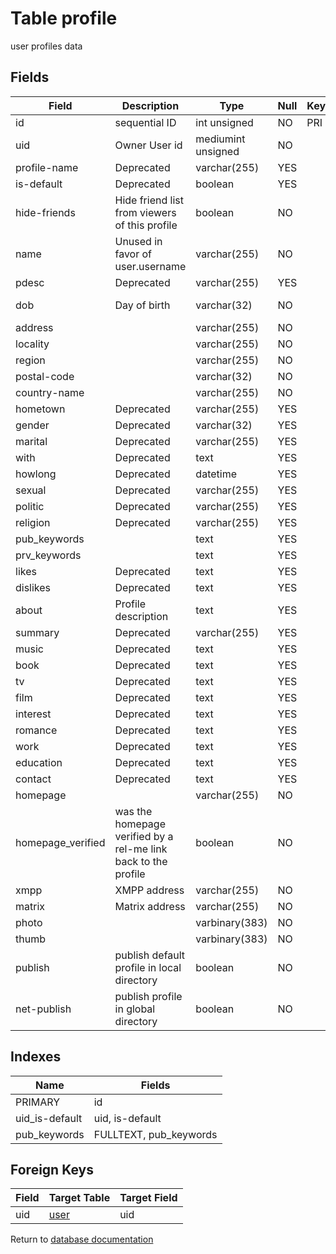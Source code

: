 Table profile
===========

user profiles data

Fields
------

| Field             | Description                                                    | Type               | Null | Key | Default    | Extra          |
| ----------------- | -------------------------------------------------------------- | ------------------ | ---- | --- | ---------- | -------------- |
| id                | sequential ID                                                  | int unsigned       | NO   | PRI | NULL       | auto_increment |
| uid               | Owner User id                                                  | mediumint unsigned | NO   |     | 0          |                |
| profile-name      | Deprecated                                                     | varchar(255)       | YES  |     | NULL       |                |
| is-default        | Deprecated                                                     | boolean            | YES  |     | NULL       |                |
| hide-friends      | Hide friend list from viewers of this profile                  | boolean            | NO   |     | 0          |                |
| name              | Unused in favor of user.username                               | varchar(255)       | NO   |     |            |                |
| pdesc             | Deprecated                                                     | varchar(255)       | YES  |     | NULL       |                |
| dob               | Day of birth                                                   | varchar(32)        | NO   |     | 0000-00-00 |                |
| address           |                                                                | varchar(255)       | NO   |     |            |                |
| locality          |                                                                | varchar(255)       | NO   |     |            |                |
| region            |                                                                | varchar(255)       | NO   |     |            |                |
| postal-code       |                                                                | varchar(32)        | NO   |     |            |                |
| country-name      |                                                                | varchar(255)       | NO   |     |            |                |
| hometown          | Deprecated                                                     | varchar(255)       | YES  |     | NULL       |                |
| gender            | Deprecated                                                     | varchar(32)        | YES  |     | NULL       |                |
| marital           | Deprecated                                                     | varchar(255)       | YES  |     | NULL       |                |
| with              | Deprecated                                                     | text               | YES  |     | NULL       |                |
| howlong           | Deprecated                                                     | datetime           | YES  |     | NULL       |                |
| sexual            | Deprecated                                                     | varchar(255)       | YES  |     | NULL       |                |
| politic           | Deprecated                                                     | varchar(255)       | YES  |     | NULL       |                |
| religion          | Deprecated                                                     | varchar(255)       | YES  |     | NULL       |                |
| pub_keywords      |                                                                | text               | YES  |     | NULL       |                |
| prv_keywords      |                                                                | text               | YES  |     | NULL       |                |
| likes             | Deprecated                                                     | text               | YES  |     | NULL       |                |
| dislikes          | Deprecated                                                     | text               | YES  |     | NULL       |                |
| about             | Profile description                                            | text               | YES  |     | NULL       |                |
| summary           | Deprecated                                                     | varchar(255)       | YES  |     | NULL       |                |
| music             | Deprecated                                                     | text               | YES  |     | NULL       |                |
| book              | Deprecated                                                     | text               | YES  |     | NULL       |                |
| tv                | Deprecated                                                     | text               | YES  |     | NULL       |                |
| film              | Deprecated                                                     | text               | YES  |     | NULL       |                |
| interest          | Deprecated                                                     | text               | YES  |     | NULL       |                |
| romance           | Deprecated                                                     | text               | YES  |     | NULL       |                |
| work              | Deprecated                                                     | text               | YES  |     | NULL       |                |
| education         | Deprecated                                                     | text               | YES  |     | NULL       |                |
| contact           | Deprecated                                                     | text               | YES  |     | NULL       |                |
| homepage          |                                                                | varchar(255)       | NO   |     |            |                |
| homepage_verified | was the homepage verified by a rel-me link back to the profile | boolean            | NO   |     | 0          |                |
| xmpp              | XMPP address                                                   | varchar(255)       | NO   |     |            |                |
| matrix            | Matrix address                                                 | varchar(255)       | NO   |     |            |                |
| photo             |                                                                | varbinary(383)     | NO   |     |            |                |
| thumb             |                                                                | varbinary(383)     | NO   |     |            |                |
| publish           | publish default profile in local directory                     | boolean            | NO   |     | 0          |                |
| net-publish       | publish profile in global directory                            | boolean            | NO   |     | 0          |                |

Indexes
------------

| Name           | Fields                 |
| -------------- | ---------------------- |
| PRIMARY        | id                     |
| uid_is-default | uid, is-default        |
| pub_keywords   | FULLTEXT, pub_keywords |

Foreign Keys
------------

| Field | Target Table | Target Field |
|-------|--------------|--------------|
| uid | [user](help/database/db_user) | uid |

Return to [database documentation](help/database)

